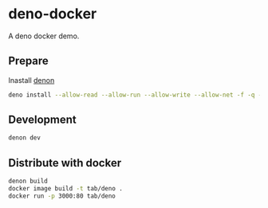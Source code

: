 # deno-docker

A deno docker demo.

## Prepare

Inastall [denon](https://github.com/denosaurs/denon)

```bash
deno install --allow-read --allow-run --allow-write --allow-net -f -q --unstable https://deno.land/x/denon@2.3.2/denon.ts
```

## Development

```bash
denon dev
```

## Distribute with docker

```bash
denon build
docker image build -t tab/deno .
docker run -p 3000:80 tab/deno
```
